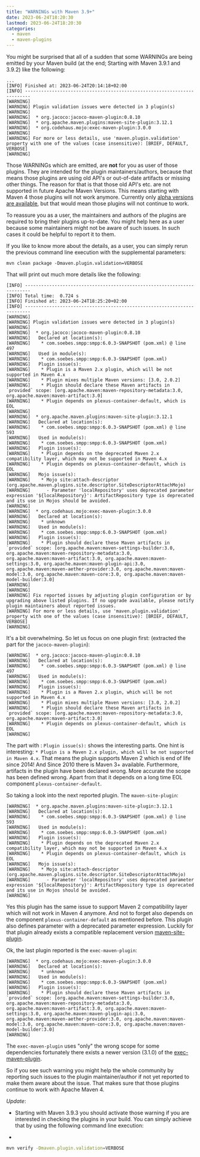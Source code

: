 ```yaml
---
title: "WARNINGs with Maven 3.9+"
date: 2023-06-24T18:20:30
lastmod: 2023-06-24T18:20:30
categories:
  - maven
  - maven-plugins
---
```

You might be surprised that all of a sudden that some WARNINGs are being emitted by your Maven
build (at the end; Starting with Maven 3.9.1 and 3.9.2) like the following:
```
...
[INFO] Finished at: 2023-06-24T20:14:18+02:00
[INFO] ------------------------------------------------------------------------
[WARNING] 
[WARNING] Plugin validation issues were detected in 3 plugin(s)
[WARNING] 
[WARNING]  * org.jacoco:jacoco-maven-plugin:0.8.10
[WARNING]  * org.apache.maven.plugins:maven-site-plugin:3.12.1
[WARNING]  * org.codehaus.mojo:exec-maven-plugin:3.0.0
[WARNING] 
[WARNING] For more or less details, use 'maven.plugin.validation' property with one of the values (case insensitive): [BRIEF, DEFAULT, VERBOSE]
[WARNING] 
```
Those WARNINGs which are emitted, are **not** for you as user of those plugins. They
are intended for the plugin maintainers/authors, because that means those plugins
are using old API's or out-of-date artifacts or missing other things. The reason
for that is that those old API's etc. are not supported in future Apache Maven Versions.
This means starting with Maven 4 those plugins will not work anymore. Currently only
[alpha versions are available](https://maven.apache.org/docs/history.html#maven-4-0), but
that would mean those plugins will not continue to work.

To reassure you as a user, the maintainers and authors of the plugins are required to bring 
their plugins up-to-date. You might help here as a user because some maintainers might not be 
aware of such issues. In such cases it could be helpful to report it to them.

If you like to know more about the details, as a user, you can simply rerun the previous
command line execution with the supplemental parameters:
```
mvn clean package -Dmaven.plugin.validation=VERBOSE
```
That will print out much more details like the following:
```text
[INFO] ------------------------------------------------------------------------
[INFO] Total time:  0.724 s
[INFO] Finished at: 2023-06-24T18:25:20+02:00
[INFO] ------------------------------------------------------------------------
[WARNING] 
[WARNING] Plugin validation issues were detected in 3 plugin(s)
[WARNING] 
[WARNING]  * org.jacoco:jacoco-maven-plugin:0.8.10
[WARNING]   Declared at location(s):
[WARNING]    * com.soebes.smpp:smpp:6.0.3-SNAPSHOT (pom.xml) @ line 497
[WARNING]   Used in module(s):
[WARNING]    * com.soebes.smpp:smpp:6.0.3-SNAPSHOT (pom.xml)
[WARNING]   Plugin issue(s):
[WARNING]    * Plugin is a Maven 2.x plugin, which will be not supported in Maven 4.x
[WARNING]    * Plugin mixes multiple Maven versions: [3.0, 2.0.2]
[WARNING]    * Plugin should declare these Maven artifacts in `provided` scope: [org.apache.maven:maven-repository-metadata:3.0, org.apache.maven:maven-artifact:3.0]
[WARNING]    * Plugin depends on plexus-container-default, which is EOL
[WARNING] 
[WARNING]  * org.apache.maven.plugins:maven-site-plugin:3.12.1
[WARNING]   Declared at location(s):
[WARNING]    * com.soebes.smpp:smpp:6.0.3-SNAPSHOT (pom.xml) @ line 593
[WARNING]   Used in module(s):
[WARNING]    * com.soebes.smpp:smpp:6.0.3-SNAPSHOT (pom.xml)
[WARNING]   Plugin issue(s):
[WARNING]    * Plugin depends on the deprecated Maven 2.x compatibility layer, which may not be supported in Maven 4.x
[WARNING]    * Plugin depends on plexus-container-default, which is EOL
[WARNING]   Mojo issue(s):
[WARNING]    * Mojo site:attach-descriptor (org.apache.maven.plugins.site.descriptor.SiteDescriptorAttachMojo)
[WARNING]      - Parameter 'localRepository' uses deprecated parameter expression '${localRepository}': ArtifactRepository type is deprecated and its use in Mojos should be avoided.
[WARNING] 
[WARNING]  * org.codehaus.mojo:exec-maven-plugin:3.0.0
[WARNING]   Declared at location(s):
[WARNING]    * unknown
[WARNING]   Used in module(s):
[WARNING]    * com.soebes.smpp:smpp:6.0.3-SNAPSHOT (pom.xml)
[WARNING]   Plugin issue(s):
[WARNING]    * Plugin should declare these Maven artifacts in `provided` scope: [org.apache.maven:maven-settings-builder:3.0, org.apache.maven:maven-repository-metadata:3.0, org.apache.maven:maven-artifact:3.0, org.apache.maven:maven-settings:3.0, org.apache.maven:maven-plugin-api:3.0, org.apache.maven:maven-aether-provider:3.0, org.apache.maven:maven-model:3.0, org.apache.maven:maven-core:3.0, org.apache.maven:maven-model-builder:3.0]
[WARNING] 
[WARNING] 
[WARNING] Fix reported issues by adjusting plugin configuration or by upgrading above listed plugins. If no upgrade available, please notify plugin maintainers about reported issues.
[WARNING] For more or less details, use 'maven.plugin.validation' property with one of the values (case insensitive): [BRIEF, DEFAULT, VERBOSE]
[WARNING] 
```
It's a bit overwhelming. So let us focus on one plugin first: (extracted the part for the `jacoco-maven-plugin`):
```text
[WARNING]  * org.jacoco:jacoco-maven-plugin:0.8.10
[WARNING]   Declared at location(s):
[WARNING]    * com.soebes.smpp:smpp:6.0.3-SNAPSHOT (pom.xml) @ line 497
[WARNING]   Used in module(s):
[WARNING]    * com.soebes.smpp:smpp:6.0.3-SNAPSHOT (pom.xml)
[WARNING]   Plugin issue(s):
[WARNING]    * Plugin is a Maven 2.x plugin, which will be not supported in Maven 4.x
[WARNING]    * Plugin mixes multiple Maven versions: [3.0, 2.0.2]
[WARNING]    * Plugin should declare these Maven artifacts in `provided` scope: [org.apache.maven:maven-repository-metadata:3.0, org.apache.maven:maven-artifact:3.0]
[WARNING]    * Plugin depends on plexus-container-default, which is EOL
[WARNING] 
```
The part with : `Plugin issue(s):` shows the interesting parts. One hint is interesting:
`* Plugin is a Maven 2.x plugin, which will be not supported in Maven 4.x`.
That means the plugin supports Maven 2 which is end of life since 2014! And
Since 2010 there is Maven 3+ available. Furthermore, artifacts in the plugin
have been declared wrong. More accurate the scope has been defined wrong. Apart
from that it depends on a long time EOL component `plexus-container-default`.

So taking a look into the next reported plugin. The `maven-site-plugin`:
```text
[WARNING]  * org.apache.maven.plugins:maven-site-plugin:3.12.1
[WARNING]   Declared at location(s):
[WARNING]    * com.soebes.smpp:smpp:6.0.3-SNAPSHOT (pom.xml) @ line 593
[WARNING]   Used in module(s):
[WARNING]    * com.soebes.smpp:smpp:6.0.3-SNAPSHOT (pom.xml)
[WARNING]   Plugin issue(s):
[WARNING]    * Plugin depends on the deprecated Maven 2.x compatibility layer, which may not be supported in Maven 4.x
[WARNING]    * Plugin depends on plexus-container-default, which is EOL
[WARNING]   Mojo issue(s):
[WARNING]    * Mojo site:attach-descriptor (org.apache.maven.plugins.site.descriptor.SiteDescriptorAttachMojo)
[WARNING]      - Parameter 'localRepository' uses deprecated parameter expression '${localRepository}': ArtifactRepository type is deprecated and its use in Mojos should be avoided.
[WARNING] 
```
Yes this plugin has the same issue to support Maven 2 compatibility layer which
will not work in Maven 4 anymore. And not to forget also depends on the component
`plexus-container-default` as mentioned before.
This plugin also defines parameter with a deprecated parameter expression. Luckily for
that plugin already exists a compatible replacement version [maven-site-plugin](https://maven.apache.org/plugins/maven-site-plugin/).

Ok, the last plugin reported is the `exec-maven-plugin`:
```text
[WARNING]  * org.codehaus.mojo:exec-maven-plugin:3.0.0
[WARNING]   Declared at location(s):
[WARNING]    * unknown
[WARNING]   Used in module(s):
[WARNING]    * com.soebes.smpp:smpp:6.0.3-SNAPSHOT (pom.xml)
[WARNING]   Plugin issue(s):
[WARNING]    * Plugin should declare these Maven artifacts in `provided` scope: [org.apache.maven:maven-settings-builder:3.0, org.apache.maven:maven-repository-metadata:3.0, org.apache.maven:maven-artifact:3.0, org.apache.maven:maven-settings:3.0, org.apache.maven:maven-plugin-api:3.0, org.apache.maven:maven-aether-provider:3.0, org.apache.maven:maven-model:3.0, org.apache.maven:maven-core:3.0, org.apache.maven:maven-model-builder:3.0]
[WARNING] 
```
The `exec-maven-plugin` uses "only" the wrong scope for some dependencies fortunately there
exists a newer version (3.1.0) of the [exec-maven-plugin](https://www.mojohaus.org/exec-maven-plugin/).

So if you see such warning you might help the whole community by reporting such issues to the
plugin maintainer/author if not yet reported to make them aware about the issue. That makes 
sure that those plugins continue to work with Apache Maven 4.

*Update*: 
* Starting with Maven 3.9.3 you should activate those warning if you are interested in checking
the plugins in your build. You can simply achieve that by using the following command line execution:
+
```bash
mvn verify -Dmaven.plugin.validation=VERBOSE
```

